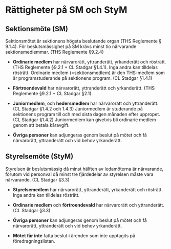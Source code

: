 # Rättigheter på <span>SM</span> och <span>StyM</span>

## Sektionsmöte (SM)

Sektionsmötet är sektionens högsta beslutande organ (THS Reglemente § 9.1.4). För beslutsmässighet på SM krävs minst tio närvarande sektionsmedlemmar. (THS Reglemente §9.2.4)

- **Ordinarie medlem** har närvarorätt, yttranderätt, yrkanderätt och rösträtt. (THS Reglemente §9.2.1 + CL Stadgar §1.4.1). Inga andra kan tilldelas rösträtt. Ordinarie medlem (=sektionsmedlem) är den THS-medlem som är programstuderande på sektionens program. (CL Stadgar §1.4.1)

- **Förtroendevald** har närvarorätt, yttranderätt och yrkanderätt. (THS Reglemente §9.2.1 + CL Stadgar §2.1).

- **Juniormedlem**, och **hedersmedlem** har närvarorätt och
  yttranderätt. (CL Stadgar §1.4.2 och 1.4.3) Juniormedlem är studerande på sektionens program till och med sista dagen månaden efter uppropet. (CL Stadgar §1.4.2) Juniormedlem kan givetvis bli ordinarie medlem genom att betala kåravgift.

- **Övriga personer** kan adjungeras genom beslut på mötet och få närvarorätt, yttranderätt och vid behov yrkanderätt.

## <h2>Styrelsemöte (StyM)</h2>

Styrelsen är beslutsmässig då minst hälften av ledamöterna är närvarande, förutom vid personval då minst tre fjärdedelar av styrelsen måste vara närvarande. (CL Stadgar §3.3)

- **Styrelsemedlem** har närvarorätt, yttranderätt, yrkanderätt och rösträtt. Inga andra kan tilldelas rösträtt.

- **Ordinarie medlem** och **förtroendevald** har närvarorätt och yttranderätt. (CL Stadgar §3.3)

- **Övriga personer** kan adjungeras genom beslut på mötet och få närvarorätt, yttranderätt och vid behov yrkanderätt.

- **Mötet får inte** fatta beslut i ärenden som inte upptagits på föredragningslistan.
